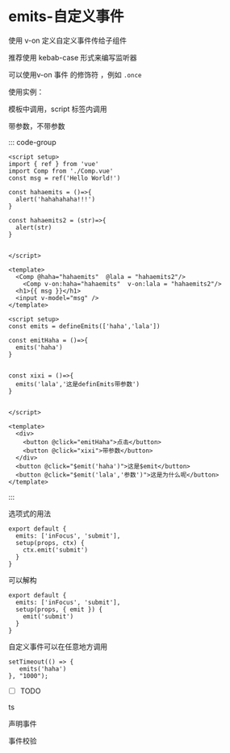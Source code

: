 # **emits-自定义事件**

使用 v-on 定义自定义事件传给子组件

推荐使用 kebab-case 形式来编写监听器

可以使用v-on 事件 的修饰符 ，例如 `.once`

使用实例：

模板中调用，script 标签内调用

带参数，不带参数

::: code-group 

```vue[父组件]
<script setup>
import { ref } from 'vue'
import Comp from './Comp.vue'
const msg = ref('Hello World!')

const hahaemits = ()=>{
  alert('hahahahaha!!!')
}

const hahaemits2 = (str)=>{
  alert(str)
}


</script>

<template>
  <Comp @haha="hahaemits"  @lala = "hahaemits2"/>
    <Comp v-on:haha="hahaemits"  v-on:lala = "hahaemits2"/>
  <h1>{{ msg }}</h1>
  <input v-model="msg" />
</template>
```

```vue[子组件]
<script setup>
const emits = defineEmits(['haha','lala'])

const emitHaha = ()=>{
  emits('haha')
}


const xixi = ()=>{
  emits('lala','这是definEmits带参数')
}


</script>

<template>
  <div>
    <button @click="emitHaha">点击</button>
    <button @click="xixi">带参数</button>
  </div>
  <button @click="$emit('haha')">这是$emit</button>
  <button @click="$emit('lala','参数')">这是为什么呢</button>
</template>
```

:::



选项式的用法

```vue
export default {
  emits: ['inFocus', 'submit'],
  setup(props, ctx) {
    ctx.emit('submit')
  }
}
```

可以解构

```vue
export default {
  emits: ['inFocus', 'submit'],
  setup(props, { emit }) {
    emit('submit')
  }
}
```

自定义事件可以在任意地方调用

```vue
setTimeout(() => {
   emits('haha')
}, "1000");
```
- [ ] TODO

ts

声明事件

事件校验